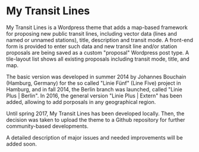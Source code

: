 # My Transit Lines

My Transit Lines is a Wordpress theme that adds a map-based framework for proposing new public transit lines, including vector data (lines and named or unnamed stations), title, description and transit mode. A front-end form is provided to enter such data and new transit line and/or station proposals are being saved as a custom "proposal" Wordpress post type. A tile-layout list shows all existing proposals including transit mode, title, and map.

The basic version was developed in summer 2014 by Johannes Bouchain (Hamburg, Germany) for the so called "Linie Fünf" (Line Five) project in Hamburg, and in fall 2014, the Berlin branch was launched, called "Linie Plus | Berlin". In 2016, the general version "Linie Plus | Extern" has been added, allowing to add porposals in any geographical region.

Until spring 2017, My Transit Lines has been developed locally. Then, the decision was taken to upload the theme to a Github repository for further community-based developments.

A detailed description of major issues and needed improvements will be added soon.
